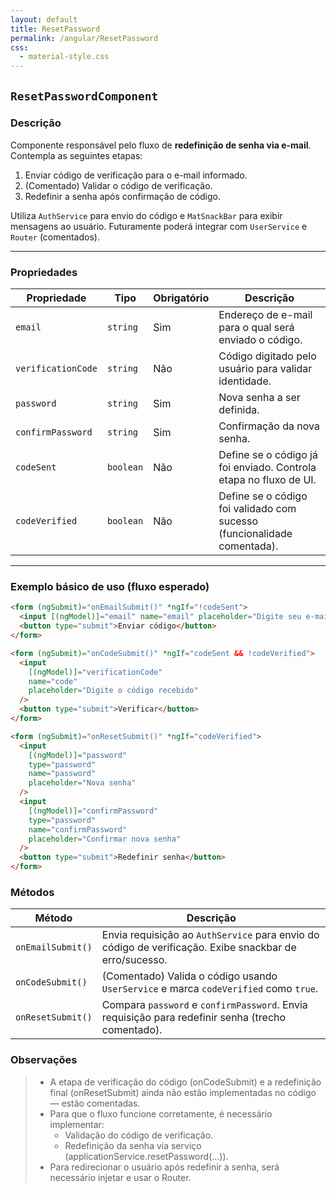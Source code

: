 ```yaml
---
layout: default
title: ResetPassword
permalink: /angular/ResetPassword
css:
  - material-style.css
---
```


## `ResetPasswordComponent`

### Descrição

Componente responsável pelo fluxo de **redefinição de senha via e-mail**. Contempla as seguintes etapas:

1. Enviar código de verificação para o e-mail informado.
2. (Comentado) Validar o código de verificação.
3. Redefinir a senha após confirmação de código.

Utiliza `AuthService` para envio do código e `MatSnackBar` para exibir mensagens ao usuário. Futuramente poderá integrar com `UserService` e `Router` (comentados).

---

### Propriedades

| Propriedade        | Tipo      | Obrigatório | Descrição                                                               |
| ------------------ | --------- | ----------- | ----------------------------------------------------------------------- |
| `email`            | `string`  | Sim         | Endereço de e-mail para o qual será enviado o código.                   |
| `verificationCode` | `string`  | Não         | Código digitado pelo usuário para validar identidade.                   |
| `password`         | `string`  | Sim         | Nova senha a ser definida.                                              |
| `confirmPassword`  | `string`  | Sim         | Confirmação da nova senha.                                              |
| `codeSent`         | `boolean` | Não         | Define se o código já foi enviado. Controla etapa no fluxo de UI.       |
| `codeVerified`     | `boolean` | Não         | Define se o código foi validado com sucesso (funcionalidade comentada). |

---

### Exemplo básico de uso (fluxo esperado)

```html
<form (ngSubmit)="onEmailSubmit()" *ngIf="!codeSent">
  <input [(ngModel)]="email" name="email" placeholder="Digite seu e-mail" />
  <button type="submit">Enviar código</button>
</form>

<form (ngSubmit)="onCodeSubmit()" *ngIf="codeSent && !codeVerified">
  <input
    [(ngModel)]="verificationCode"
    name="code"
    placeholder="Digite o código recebido"
  />
  <button type="submit">Verificar</button>
</form>

<form (ngSubmit)="onResetSubmit()" *ngIf="codeVerified">
  <input
    [(ngModel)]="password"
    type="password"
    name="password"
    placeholder="Nova senha"
  />
  <input
    [(ngModel)]="confirmPassword"
    type="password"
    name="confirmPassword"
    placeholder="Confirmar nova senha"
  />
  <button type="submit">Redefinir senha</button>
</form>
```

### Métodos

| Método            | Descrição                                                                                              |
| ----------------- | ------------------------------------------------------------------------------------------------------ |
| `onEmailSubmit()` | Envia requisição ao `AuthService` para envio do código de verificação. Exibe snackbar de erro/sucesso. |
| `onCodeSubmit()`  | (Comentado) Valida o código usando `UserService` e marca `codeVerified` como `true`.                   |
| `onResetSubmit()` | Compara `password` e `confirmPassword`. Envia requisição para redefinir senha (trecho comentado).      |

### Observações

> - A etapa de verificação do código (onCodeSubmit) e a redefinição final (onResetSubmit) ainda não estão implementadas no código — estão comentadas.
> - Para que o fluxo funcione corretamente, é necessário implementar:
>   - Validação do código de verificação.
>   - Redefinição da senha via serviço (applicationService.resetPassword(...)).
> - Para redirecionar o usuário após redefinir a senha, será necessário injetar e usar o Router.

